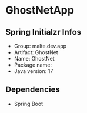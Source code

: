 # GhostNetApp

## Spring Initialzr Infos
- Group: malte.dev.app
- Artifact: GhostNet
- Name: GhostNet
- Package name:
- Java version: 17

## Dependencies
- Spring Boot
 

